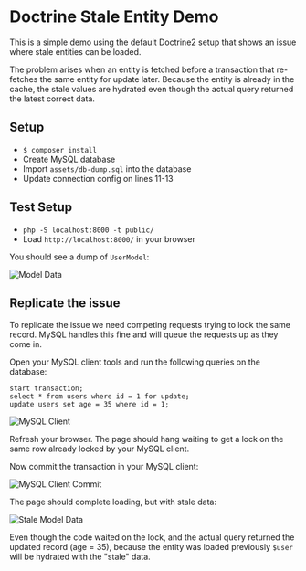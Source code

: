 Doctrine Stale Entity Demo
=

This is a simple demo using the default Doctrine2 setup that shows an issue
where stale entities can be loaded.

The problem arises when an entity is fetched before a transaction that
re-fetches the same entity for update later. Because the entity is already in
the cache, the stale values are hydrated even though the actual query returned
the latest correct data.

Setup
-

- `$ composer install`
- Create MySQL database
- Import `assets/db-dump.sql` into the database
- Update connection config on lines 11-13

Test Setup
-

 - `php -S localhost:8000 -t public/`
 - Load `http://localhost:8000/` in your browser
 
 You should see a dump of `UserModel`:
 
 ![Model Data](https://raw.github.com/shauno/doctrine-stale-demo/master/assets/user-id-1.png)
 
 Replicate the issue
 -
 
 To replicate the issue we need competing requests trying to lock the same
 record. MySQL handles this fine and will queue the requests up as they come
 in.
 
 Open your MySQL client tools and run the following queries on the database:
 
 ```mysql
 start transaction;
 select * from users where id = 1 for update;
 update users set age = 35 where id = 1;
 ```
 
 ![MySQL Client](https://raw.github.com/shauno/doctrine-stale-demo/master/assets/mysql-client.png)
 
 Refresh your browser. The page should hang waiting to get a lock on the same
 row already locked by your MySQL client.
 
 Now commit the transaction in your MySQL client:
 
 ![MySQL Client Commit](https://raw.github.com/shauno/doctrine-stale-demo/master/assets/mysql-commit.png)
 
 The page should complete loading, but with stale data:
 
 ![Stale Model Data](https://raw.github.com/shauno/doctrine-stale-demo/master/assets/user-id-1.png)

Even though the code waited on the lock, and the actual query returned the
updated record (age = 35), because the entity was loaded previously `$user`
will be hydrated with the "stale" data.